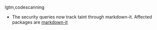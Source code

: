 lgtm,codescanning
* The security queries now track taint through markdown-it.
  Affected packages are
    [markdown-it](https://npmjs.com/package/markdown-it)
